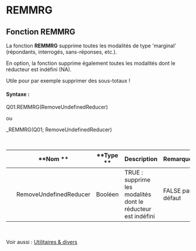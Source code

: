 # REMMRG

## Fonction REMMRG

La fonction **REMMRG** supprime toutes les modalités de type 'marginal' (répondants, interrogés, sans-réponses, etc.).

En option, la fonction supprime également toutes les modalités dont le réducteur est indéfini (NA).

Utile pour par exemple supprimer des sous-totaux \!

#### Syntaxe :&nbsp;

Q01.REMMRG(RemoveUndefinedReducer)

ou

\_REMMRG(Q01; RemoveUndefinedReducer)

&nbsp;

| &nbsp; | **Nom ** | **Type ** | **Description** | **Remarque** |
| --- | --- | --- | --- | --- |
| &nbsp; | RemoveUndefinedReducer | Booléen | TRUE : supprime les modalités dont le réducteur est indéfini | FALSE par défaut |


&nbsp;

Voir aussi : [Utilitaires \& divers](<TOOLS\_MISC1.md>)
